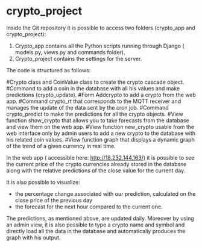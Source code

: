 # crypto_project
Inside the Git repository it is possible to access two folders (crypto_app and crypto_project):
1) Crypto_app contains all the Python scripts running through Django ( models.py, views.py and commands folder).
2) Crypto_project contains the settings for the server.

The code is structured as follows:

#Crypto class and CoinValue class to create the crypto cascade object.
#Command to add a coin in the database with all his values and make predictions (crypto_update).
#Form Addcrypto to add a crypto from the web app.
#Command crypto_rt that corresponds to the MQTT receiver and manages the update of the data sent by the cron job.
#Command crypto_predict to make the predictions for all the crypto objects.
#View function show_crypto that allows you to take forecasts from the database and view them on the web app.
#View function new_crypto usable from the web interface only by admin users to add a new crypto to the database with his related coin values.
#View function graph that displays a dynamic graph of the trend of a given currency in real time.

In the web app ( accessible here: http://18.232.144.163/) it is possible to see the current price of the crypto currencies already stored in the database along with the relative predictions of the close value for the current day. 

It is also possible to visualize:
- the percentage change associated with our prediction, calculated on the close price of the previous day
- the forecast for the next hour compared to the current one. 

The predictions, as mentioned above, are updated daily. Moreover by using an admin view, it is also possible to type a crypto name and symbol and directly load all the data in the database and automatically produces the graph with his output.
